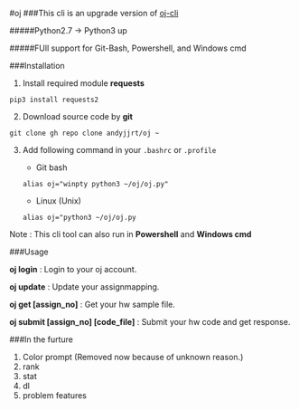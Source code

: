 #oj
###This cli is an upgrade version of [oj-cli](https://github.com/josix/oj-cli "oj-cli")

#####Python2.7 &rarr; Python3 up

#####FUll support for Git-Bash, Powershell, and Windows cmd

###Installation

1. Install required module **requests**

`pip3 install requests2`

2. Download source code by **git**

`git clone gh repo clone andyjjrt/oj ~`

3. Add following command in your `.bashrc` or `.profile`

   - Git bash

   `alias oj="winpty python3 ~/oj/oj.py"`

   - Linux (Unix)

   `alias oj="python3 ~/oj/oj.py`


Note : This cli tool can also run in **Powershell** and **Windows cmd**

###Usage

**oj login** : Login to your oj account.

**oj update** : Update your assignmapping.

**oj get [assign_no]** : Get your hw sample file.

**oj submit [assign_no] [code_file]** : Submit your hw code and get response.


###In the furture

1. Color prompt (Removed now because of unknown reason.)
2. rank
3. stat
4. dl
5. problem features